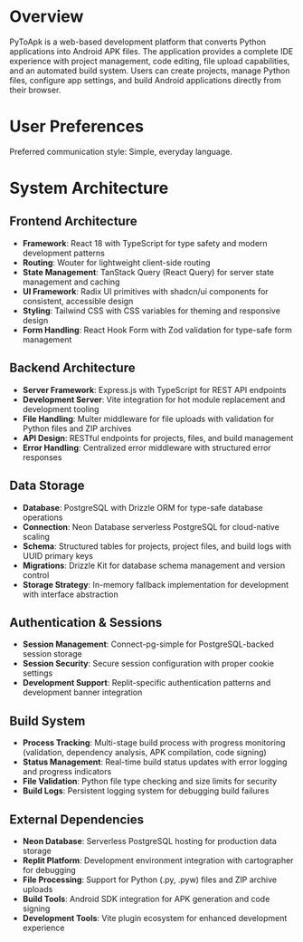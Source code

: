 # Overview

PyToApk is a web-based development platform that converts Python applications into Android APK files. The application provides a complete IDE experience with project management, code editing, file upload capabilities, and an automated build system. Users can create projects, manage Python files, configure app settings, and build Android applications directly from their browser.

# User Preferences

Preferred communication style: Simple, everyday language.

# System Architecture

## Frontend Architecture
- **Framework**: React 18 with TypeScript for type safety and modern development patterns
- **Routing**: Wouter for lightweight client-side routing
- **State Management**: TanStack Query (React Query) for server state management and caching
- **UI Framework**: Radix UI primitives with shadcn/ui components for consistent, accessible design
- **Styling**: Tailwind CSS with CSS variables for theming and responsive design
- **Form Handling**: React Hook Form with Zod validation for type-safe form management

## Backend Architecture
- **Server Framework**: Express.js with TypeScript for REST API endpoints
- **Development Server**: Vite integration for hot module replacement and development tooling
- **File Handling**: Multer middleware for file uploads with validation for Python files and ZIP archives
- **API Design**: RESTful endpoints for projects, files, and build management
- **Error Handling**: Centralized error middleware with structured error responses

## Data Storage
- **Database**: PostgreSQL with Drizzle ORM for type-safe database operations
- **Connection**: Neon Database serverless PostgreSQL for cloud-native scaling
- **Schema**: Structured tables for projects, project files, and build logs with UUID primary keys
- **Migrations**: Drizzle Kit for database schema management and version control
- **Storage Strategy**: In-memory fallback implementation for development with interface abstraction

## Authentication & Sessions
- **Session Management**: Connect-pg-simple for PostgreSQL-backed session storage
- **Session Security**: Secure session configuration with proper cookie settings
- **Development Support**: Replit-specific authentication patterns and development banner integration

## Build System
- **Process Tracking**: Multi-stage build process with progress monitoring (validation, dependency analysis, APK compilation, code signing)
- **Status Management**: Real-time build status updates with error logging and progress indicators
- **File Validation**: Python file type checking and size limits for security
- **Build Logs**: Persistent logging system for debugging build failures

## External Dependencies
- **Neon Database**: Serverless PostgreSQL hosting for production data storage
- **Replit Platform**: Development environment integration with cartographer for debugging
- **File Processing**: Support for Python (.py, .pyw) files and ZIP archive uploads
- **Build Tools**: Android SDK integration for APK generation and code signing
- **Development Tools**: Vite plugin ecosystem for enhanced development experience